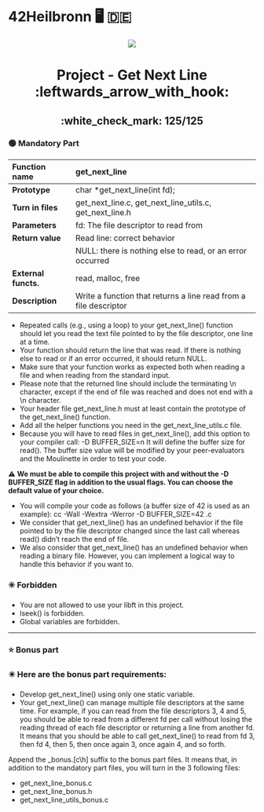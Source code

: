 # 42Heilbronn :desktop_computer: :de:

<p align="center">
  <img src="https://github.com/Tilek12/42-project-badges/blob/main/badges/get_next_linee.png">
</p>

<h1 align="center">
 Project - Get Next Line :leftwards_arrow_with_hook:
</h1>

<h2 align="center">
 :white_check_mark: 125/125
</h2>

### :green_circle: **Mandatory Part**

**Function name**| get_next_line
|:---|:---|
**Prototype**| char *get_next_line(int fd);
**Turn in files**| get_next_line.c, get_next_line_utils.c, get_next_line.h
**Parameters**| fd: The file descriptor to read from
**Return value**| Read line: correct behavior 
| | NULL: there is nothing else to read, or an error occurred
**External functs.**| read, malloc, free
**Description**| Write a function that returns a line read from a file descriptor

- Repeated calls (e.g., using a loop) to your get_next_line() function should let
you read the text file pointed to by the file descriptor, one line at a time.
- Your function should return the line that was read.
If there is nothing else to read or if an error occurred, it should return NULL.
- Make sure that your function works as expected both when reading a file and when
reading from the standard input.
- Please note that the returned line should include the terminating \n character,
except if the end of file was reached and does not end with a \n character.
- Your header file get_next_line.h must at least contain the prototype of the
get_next_line() function.
- Add all the helper functions you need in the get_next_line_utils.c file.
- Because you will have to read files in get_next_line(), add this option to your
compiler call: -D BUFFER_SIZE=n
It will define the buffer size for read().
The buffer size value will be modified by your peer-evaluators and the Moulinette
in order to test your code.

:warning: **We must be able to compile this project with and without the -D
BUFFER_SIZE flag in addition to the usual flags. You can choose the
default value of your choice.**

- You will compile your code as follows (a buffer size of 42 is used as an example):
cc -Wall -Wextra -Werror -D BUFFER_SIZE=42 <files>.c
- We consider that get_next_line() has an undefined behavior if the file pointed to
by the file descriptor changed since the last call whereas read() didn’t reach the
end of file.
- We also consider that get_next_line() has an undefined behavior when reading
a binary file. However, you can implement a logical way to handle this behavior if
you want to.

### :eight_spoked_asterisk: **Forbidden**
- You are not allowed to use your libft in this project.
- lseek() is forbidden.
- Global variables are forbidden.

---------------------------------

### :star: **Bonus part**

### :eight_pointed_black_star: **Here are the bonus part requirements:**
- Develop get_next_line() using only one static variable.
- Your get_next_line() can manage multiple file descriptors at the same time.
For example, if you can read from the file descriptors 3, 4 and 5, you should be
able to read from a different fd per call without losing the reading thread of each
file descriptor or returning a line from another fd.
It means that you should be able to call get_next_line() to read from fd 3, then
fd 4, then 5, then once again 3, once again 4, and so forth.

Append the _bonus.[c\h] suffix to the bonus part files.
It means that, in addition to the mandatory part files, you will turn in the 3 following
files:
- get_next_line_bonus.c
- get_next_line_bonus.h
- get_next_line_utils_bonus.c
